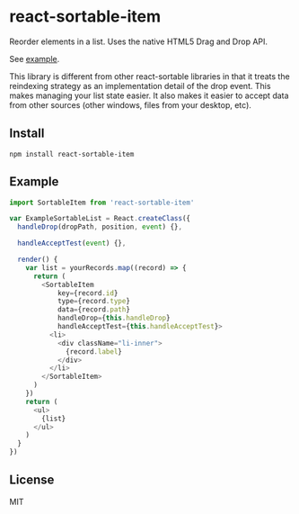 # react-sortable-item

Reorder elements in a list. Uses the native HTML5 Drag and Drop API.

See [example](http://aaronshaf.github.io/react-sortable-item/).

This library is different from other react-sortable libraries in that it treats the reindexing strategy as an implementation detail of the drop event. This makes managing your list state easier. It also makes it easier to accept data from other sources (other windows, files from your desktop, etc).

## Install

```base
npm install react-sortable-item
```

## Example

```javascript
import SortableItem from 'react-sortable-item'

var ExampleSortableList = React.createClass({
  handleDrop(dropPath, position, event) {},

  handleAcceptTest(event) {},

  render() {
    var list = yourRecords.map((record) => {
      return (
        <SortableItem
            key={record.id}
            type={record.type}
            data={record.path}
            handleDrop={this.handleDrop}
            handleAcceptTest={this.handleAcceptTest}>
          <li>
            <div className="li-inner">
              {record.label}
            </div>
          </li>
        </SortableItem>
      )
    })
    return (
      <ul>
        {list}
      </ul>
    )
  }
})
```

## License

MIT
